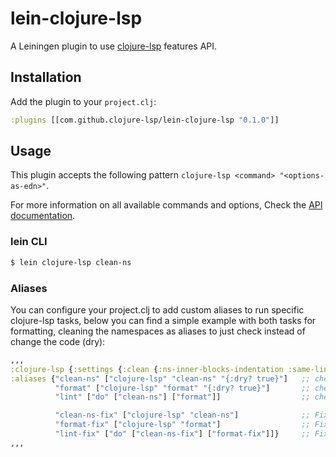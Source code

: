 # lein-clojure-lsp

A Leiningen plugin to use [clojure-lsp](https://clojure-lsp.github.io/clojure-lsp/) features API.

## Installation

Add the plugin to your `project.clj`:

```clojure
:plugins [[com.github.clojure-lsp/lein-clojure-lsp "0.1.0"]]
```

## Usage

This plugin accepts the following pattern `clojure-lsp <command> "<options-as-edn>"`.

For more information on all available commands and options, Check the [API documentation](https://clojure-lsp.github.io/clojure-lsp/api/).

### lein CLI

``` bash
$ lein clojure-lsp clean-ns
```

### Aliases

You can configure your project.clj to add custom aliases to run specific clojure-lsp tasks, below you can find a simple example with both tasks for formatting, cleaning the namespaces as aliases to just check instead of change the code (dry):

```clojure
,,,
:clojure-lsp {:settings {:clean {:ns-inner-blocks-indentation :same-line}}} ;; API options
:aliases {"clean-ns" ["clojure-lsp" "clean-ns" "{:dry? true}"]   ;; check if namespaces are clean
          "format" ["clojure-lsp" "format" "{:dry? true}"]       ;; check if namespaces are formatted
          "lint" ["do" ["clean-ns"] ["format"]]                  ;; check both

          "clean-ns-fix" ["clojure-lsp" "clean-ns"]              ;; Fix namespaces not clean
          "format-fix" ["clojure-lsp" "format"]                  ;; Fix namespaces not formatted
          "lint-fix" ["do" ["clean-ns-fix"] ["format-fix"]]}     ;; Fix both
,,,
```
